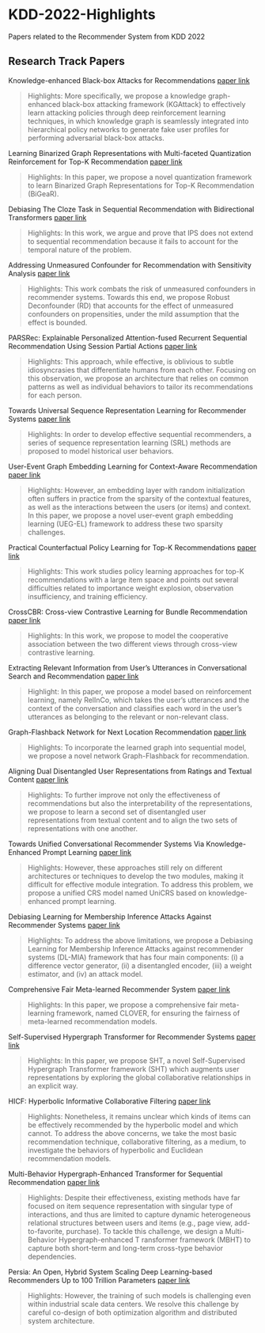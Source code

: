 # KDD-2022-Highlights
Papers related to the Recommender System from KDD 2022


## Research Track Papers

Knowledge-enhanced Black-box Attacks for Recommendations [paper link](https://dl.acm.org/doi/pdf/10.1145/3534678.3539359)
> Highlights: More specifically, we propose a knowledge graph-enhanced black-box attacking framework (KGAttack) to effectively learn attacking policies through deep reinforcement learning techniques, in which knowledge graph is seamlessly integrated into hierarchical policy networks to generate fake user profiles for performing adversarial black-box attacks.

Learning Binarized Graph Representations with Multi-faceted Quantization Reinforcement for Top-K Recommendation [paper link](https://dl.acm.org/doi/pdf/10.1145/3534678.3539452)
> Highlights: In this paper, we propose a novel quantization framework to learn Binarized Graph Representations for Top-K Recommendation (BiGeaR).

Debiasing The Cloze Task in Sequential Recommendation with Bidirectional Transformers [paper link](https://dl.acm.org/doi/pdf/10.1145/3534678.3539430)
> Highlights: In this work, we argue and prove that IPS does not extend to sequential recommendation because it fails to account for the temporal nature of the problem.

Addressing Unmeasured Confounder for Recommendation with Sensitivity Analysis [paper link](https://dl.acm.org/doi/pdf/10.1145/3534678.3539240)
> Highlights: This work combats the risk of unmeasured confounders in recommender systems. Towards this end, we propose Robust Deconfounder (RD) that accounts for the effect of unmeasured confounders on propensities, under the mild assumption that the effect is bounded.

PARSRec: Explainable Personalized Attention-fused Recurrent Sequential Recommendation Using Session Partial Actions [paper link](https://dl.acm.org/doi/pdf/10.1145/3534678.3539432)
> Highlights: This approach, while effective, is oblivious to subtle idiosyncrasies that differentiate humans from each other. Focusing on this observation, we propose an architecture that relies on common patterns as well as individual behaviors to tailor its recommendations for each person.

Towards Universal Sequence Representation Learning for Recommender Systems [paper link](https://dl.acm.org/doi/pdf/10.1145/3534678.3539381)
> Highlights: In order to develop effective sequential recommenders, a series of sequence representation learning (SRL) methods are proposed to model historical user behaviors.

User-Event Graph Embedding Learning for Context-Aware Recommendation [paper link](https://dl.acm.org/doi/pdf/10.1145/3534678.3539458)
> Highlights: However, an embedding layer with random initialization often suffers in practice from the sparsity of the contextual features, as well as the interactions between the users (or items) and context. In this paper, we propose a novel user-event graph embedding learning (UEG-EL) framework to address these two sparsity challenges.

Practical Counterfactual Policy Learning for Top-K Recommendations [paper link](https://dl.acm.org/doi/pdf/10.1145/3534678.3539295)
> Highlights: This work studies policy learning approaches for top-K recommendations with a large item space and points out several difficulties related to importance weight explosion, observation insufficiency, and training efficiency.

CrossCBR: Cross-view Contrastive Learning for Bundle Recommendation [paper link](https://dl.acm.org/doi/pdf/10.1145/3534678.3539229)
> Highlights: In this work, we propose to model the cooperative association between the two different views through cross-view contrastive learning.

Extracting Relevant Information from User’s Utterances in Conversational Search and Recommendation [paper link](https://dl.acm.org/doi/pdf/10.1145/3534678.3539471)
> Highlight: In this paper, we propose a model based on reinforcement learning, namely RelInCo, which takes the user’s utterances and the context of the conversation and classifies each word in the user’s utterances as belonging to the relevant or non-relevant class.

Graph-Flashback Network for Next Location Recommendation [paper link](https://dl.acm.org/doi/pdf/10.1145/3534678.3539383)
> Highlights: To incorporate the learned graph into sequential model, we propose a novel network Graph-Flashback for recommendation.

Aligning Dual Disentangled User Representations from Ratings and Textual Content [paper link](https://dl.acm.org/doi/pdf/10.1145/3534678.3539474)
> Highlights: To further improve not only the effectiveness of recommendations but also the interpretability of the representations, we propose to learn a second set of disentangled user representations from textual content and to align the two sets of representations with one another.

Towards Unified Conversational Recommender Systems Via Knowledge-Enhanced Prompt Learning [paper link](https://dl.acm.org/doi/pdf/10.1145/3534678.3539382)
> Highlights: However, these approaches still rely on different architectures or techniques to develop the two modules, making it difficult for effective module integration. To address this problem, we propose a unified CRS model named UniCRS based on knowledge-enhanced prompt learning.

Debiasing Learning for Membership Inference Attacks Against Recommender Systems [paper link](https://dl.acm.org/doi/pdf/10.1145/3534678.3539392)
> Highlights: To address the above limitations, we propose a Debiasing Learning for Membership Inference Attacks against recommender systems (DL-MIA) framework that has four main components: (i) a difference vector generator, (ii) a disentangled encoder, (iii) a weight estimator, and (iv) an attack model.

Comprehensive Fair Meta-learned Recommender System [paper link](https://dl.acm.org/doi/pdf/10.1145/3534678.3539269)
> Highlights: In this paper, we propose a comprehensive fair meta-learning framework, named CLOVER, for ensuring the fairness of meta-learned recommendation models.

Self-Supervised Hypergraph Transformer for Recommender Systems [paper link](https://dl.acm.org/doi/pdf/10.1145/3534678.3539473)
> Highlights: In this paper, we propose SHT, a novel Self-Supervised Hypergraph Transformer framework (SHT) which augments user representations by exploring the global collaborative relationships in an explicit way.

HICF: Hyperbolic Informative Collaborative Filtering [paper link](https://dl.acm.org/doi/pdf/10.1145/3534678.3539475)
> Highlights: Nonetheless, it remains unclear which kinds of items can be effectively recommended by the hyperbolic model and which cannot. To address the above concerns, we take the most basic recommendation technique, collaborative filtering, as a medium, to investigate the behaviors of hyperbolic and Euclidean recommendation models.

Multi-Behavior Hypergraph-Enhanced Transformer for Sequential Recommendation [paper link](https://dl.acm.org/doi/pdf/10.1145/3534678.3539342)
> Highlights: Despite their effectiveness, existing methods have far focused on item sequence representation with singular type of interactions, and thus are limited to capture dynamic heterogeneous relational structures between users and items (e.g., page view, add-to-favorite, purchase). To tackle this challenge, we design a Multi-Behavior Hypergraph-enhanced T ransformer framework (MBHT) to capture both short-term and long-term cross-type behavior dependencies.

Persia: An Open, Hybrid System Scaling Deep Learning-based Recommenders Up to 100 Trillion Parameters [paper link](https://dl.acm.org/doi/pdf/10.1145/3534678.3539070)
> Highlights: However, the training of such models is challenging even within industrial scale data centers. We resolve this challenge by careful co-design of both optimization algorithm and distributed system architecture.

